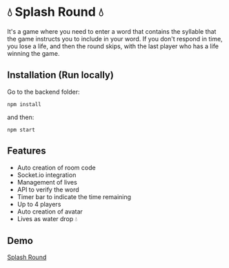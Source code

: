 # 💧 Splash Round 💧

It's a game where you need to enter a word that contains the syllable that the game instructs you to include in your word. If you don't respond in time, you lose a life, and then the round skips, with the last player who has a life winning the game.

## Installation (Run locally)

Go to the backend folder:
```
npm install
```

and then:
```
npm start
```


## Features

-  Auto creation of room code
-  Socket.io integration
-  Management of lives
-  API to verify the word
-  Timer bar to indicate the time remaining
-  Up to 4 players
-  Auto creation of avatar
-  Lives as water drop 💧


## Demo

[Splash Round](https://splash-round.vercel.app/)